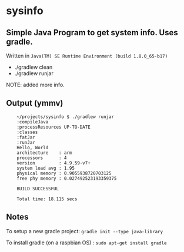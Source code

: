 # sysinfo
## Simple Java Program to get system info. Uses gradle. 
Written in `Java(TM) SE Runtime Environment (build 1.8.0_65-b17)`

* ./gradlew clean
* ./gradlew runjar

NOTE: added more info.

## Output (ymmv) 
```
    ~/projects/sysinfo $ ./gradlew runjar
    :compileJava
    :processResources UP-TO-DATE
    :classes
    :fatJar
    :runJar
    Hello, World
    architecture    : arm
    processors      : 4
    version         : 4.9.59-v7+
    system load avg : 1.95
    physical memory : 0.9055938720703125
    free phy memory : 0.027492523193359375

    BUILD SUCCESSFUL

    Total time: 18.115 secs
```

## Notes
To setup a new gradle project:
`gradle init --type java-library`

To install gradle (on a raspbian OS) :
`sudo apt-get install gradle`



